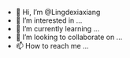 - 👋 Hi, I’m @Lingdexiaxiang
- 👀 I’m interested in ...
- 🌱 I’m currently learning ...
- 💞️ I’m looking to collaborate on ...
- 📫 How to reach me ...

<!---
Lingdexiaxiang/Lingdexiaxiang is a ✨ special ✨ repository because its `README.md` (this file) appears on your GitHub profile.
You can click the Preview link to take a look at your changes.
--->
